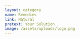 ```yaml
---
layout: category
name: Remedies
link: Natural
pretext: Your Solution
image: /assets/uploads/logo.png
---
```


